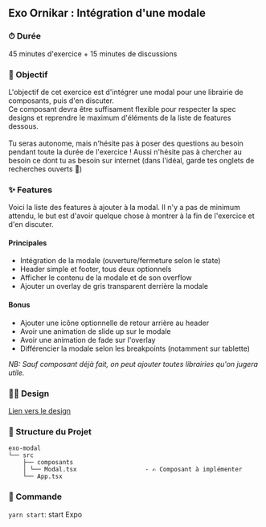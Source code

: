 ## Exo Ornikar : Intégration d'une modale

### ⏱ Durée

45 minutes d'exercice + 15 minutes de discussions

### 🎯 Objectif

L'objectif de cet exercice est d'intégrer une modal pour une librairie de composants, puis d'en discuter.<br/>
Ce composant devra être suffisament flexible pour respecter la spec designs et reprendre le maximum d'éléments de la liste de features dessous.<br/>
<br/>
Tu seras autonome, mais n'hésite pas à poser des questions au besoin pendant toute la durée de l'exercice !
Aussi n'hésite pas à chercher au besoin ce dont tu as besoin sur internet (dans l'idéal, garde tes onglets de recherches ouverts 👀)

### ✨ Features

Voici la liste des features à ajouter à la modal. Il n'y a pas de minimum attendu, le but est d'avoir quelque chose à montrer à la fin de l'exercice et d'en discuter.

#### Principales

- Intégration de la modale (ouverture/fermeture selon le state)
- Header simple et footer, tous deux optionnels
- Afficher le contenu de la modale et de son overflow
- Ajouter un overlay de gris transparent derrière la modale

#### Bonus

- Ajouter une icône optionnelle de retour arrière au header
- Avoir une animation de slide up sur le modale
- Avoir une animation de fade sur l'overlay
- Différencier la modale selon les breakpoints (notamment sur tablette)

_NB: Sauf composant déjà fait, on peut ajouter toutes librairies qu'on jugera utile._

### 👩‍🎨 Design

[Lien vers le design](https://www.figma.com/design/0MmTbVntLyWM1ZDeaA8vF3/Ornikar---Dev---Test-d'int%C3%A9gration)

### 🏯 Structure du Projet

```
exo-modal
└── src
    ├── composants
    │ └── Modal.tsx                   - ✍️ Composant à implémenter
    └── App.tsx
```

### 🤖 Commande

`yarn start`: start Expo
